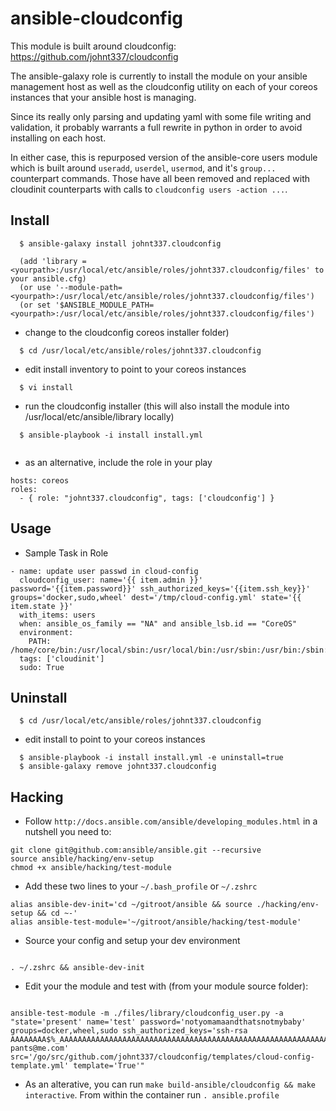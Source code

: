 ansible-cloudconfig
===================

This module is built around cloudconfig: https://github.com/johnt337/cloudconfig



The ansible-galaxy role is currently to install the module on your ansible management host
as well as the cloudconfig utility on each of your coreos instances that your ansible host is managing.


Since its really only parsing and updating yaml with some file writing and validation, 
it probably warrants a full rewrite in python in order to avoid installing
on each host.


In either case, this is repurposed version of the ansible-core users module which is
built around ```useradd```, ```userdel```, ```usermod```, and it's ```group...``` counterpart commands.
Those have all been removed and replaced with cloudinit counterparts with calls to ```cloudconfig users -action ...```.



Install
-------

```
  $ ansible-galaxy install johnt337.cloudconfig

  (add 'library = <yourpath>:/usr/local/etc/ansible/roles/johnt337.cloudconfig/files' to your ansible.cfg)
  (or use '--module-path=<yourpath>:/usr/local/etc/ansible/roles/johnt337.cloudconfig/files')
  (or set '$ANSIBLE_MODULE_PATH=<yourpath>:/usr/local/etc/ansible/roles/johnt337.cloudconfig/files')
```

- change to the cloudconfig coreos installer folder)

```
  $ cd /usr/local/etc/ansible/roles/johnt337.cloudconfig
```

- edit install inventory to point to your coreos instances

```
  $ vi install
```

- run the cloudconfig installer (this will also install the module into /usr/local/etc/ansible/library locally)
```
  $ ansible-playbook -i install install.yml


```

- as an alternative, include the role in your play

```
hosts: coreos
roles:
  - { role: "johnt337.cloudconfig", tags: ['cloudconfig'] }
```

Usage
-----

- Sample Task in Role

```
- name: update user passwd in cloud-config
  cloudconfig_user: name='{{ item.admin }}' password='{{item.password}}' ssh_authorized_keys='{{item.ssh_key}}' groups='docker,sudo,wheel' dest='/tmp/cloud-config.yml' state='{{ item.state }}'
  with_items: users
  when: ansible_os_family == "NA" and ansible_lsb.id == "CoreOS"
  environment:
    PATH: /home/core/bin:/usr/local/sbin:/usr/local/bin:/usr/sbin:/usr/bin:/sbin:/bin:/opt/bin
  tags: ['cloudinit']
  sudo: True
```


Uninstall
---------

```
  $ cd /usr/local/etc/ansible/roles/johnt337.cloudconfig
```

- edit install to point to your coreos instances

```
  $ ansible-playbook -i install install.yml -e uninstall=true
  $ ansible-galaxy remove johnt337.cloudconfig
```

Hacking
-------
- Follow ```http://docs.ansible.com/ansible/developing_modules.html``` in a nutshell you need to:

```
git clone git@github.com:ansible/ansible.git --recursive
source ansible/hacking/env-setup
chmod +x ansible/hacking/test-module
```

- Add these two lines to your ```~/.bash_profile``` or ```~/.zshrc```

```
alias ansible-dev-init='cd ~/gitroot/ansible && source ./hacking/env-setup && cd ~-'
alias ansible-test-module='~/gitroot/ansible/hacking/test-module'

```

- Source your config and setup your dev environment

```

. ~/.zshrc && ansible-dev-init

```

- Edit your the module and test with (from your module source folder):

```

ansible-test-module -m ./files/library/cloudconfig_user.py -a "state='present' name='test' password='notyomamaandthatsnotmybaby' groups=docker,wheel,sudo ssh_authorized_keys='ssh-rsa AAAAAAAA$%_AAAAAAAAAAAAAAAAAAAAAAAAAAAAAAAAAAAAAAAAAAAAAAAAAAAAAAAAAAAAAAAAAAAAAAAAAAAAAAAAAAAAAAAAAAAAAAAAAAAAAAAAAAAA pants@me.com' src='/go/src/github.com/johnt337/cloudconfig/templates/cloud-config-template.yml' template='True'"

```

- As an alterative, you can run ```make build-ansible/cloudconfig && make interactive```. From within the container run ```. ansible.profile```
